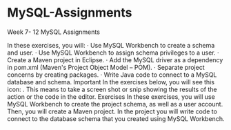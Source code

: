 # MySQL-Assignments
Week 7- 12 MySQL Assignments

In these exercises, you will:
·	Use MySQL Workbench to create a schema and user.
·	Use MySQL Workbench to assign schema privileges to a user.
·	Create a Maven project in Eclipse.
·	Add the MySQL driver as a dependency in pom.xml (Maven's Project Object Model – POM).
·	Separate project concerns by creating packages.
·	Write Java code to connect to a MySQL database and schema.
Important
In the exercises below, you will see this icon:  . This means to take a screen shot or snip showing the results of the action or the code in the editor.
Exercises
In these exercises, you will use MySQL Workbench to create the project schema, as well as a user account. Then, you will create a Maven project. In the project you will write code to connect to the database schema that you created using MySQL Workbench.

